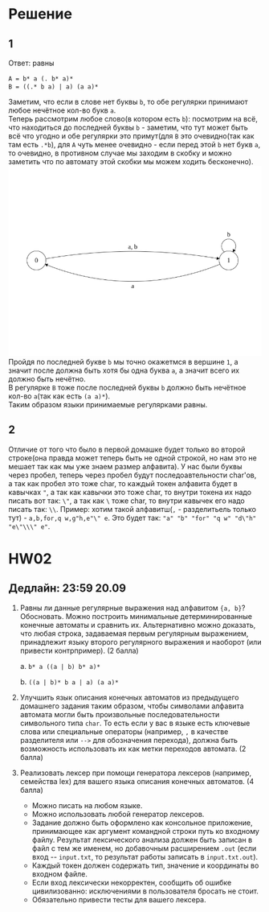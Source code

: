# Решение

## 1

Ответ: равны  

```
A = b* a (. b* a)*  
B = ((.* b a) | a) (a a)*
```

Заметим, что если в слове нет буквы `b`, то обе регулярки принимают любое нечётное кол-во букв `a`.  
Теперь рассмотрим любое слово(в котором есть `b`): посмотрим на всё, что находиться до последней буквы `b` - заметим, что тут может быть всё что угодно и обе регулярки это примут(для `B` это очевиднo(так как там есть `.*b`), для `A` чуть менее очевидно - если перед этой `b` нет букв `a`, то очевидно, в противном случае мы заходим в скобку и можно заметить что по автомату этой скобки мы можем ходить бесконечно).  
![Alt text](images/1.png)
Пройдя по последней букве `b` мы точно окажетмся в вершине `1`, а значит после должна быть хотя бы одна буква `a`, а значит всего их должно быть нечётно.  
В регулярке `B` тоже после последней буквы `b` должно быть нечётное кол-во `a`(так как есть `(a a)*`).  
Таким образом языки принимаемые регулярками равны.

## 2

Отличие от того что было в первой домашке будет только во второй строке(она правда может теперь быть не одной строкой, но нам это не мешает так как мы уже знаем размер алфавита). У нас были буквы через пробел, теперь через пробел будут последоавтельности char'ов, а так как пробел это тоже char, то каждый токен алфавита будет в кавычках `"`, а так как кавычки это тоже char, то внутри токена их надо писать вот так: `\"`, а так как `\` тоже char, то внутри кавычек его надо писать так: `\\`. Пример: хотим такой алфавитш(`,` - разделитьель только тут) - `a,b,for,q w,g"h,e"\" e`. Это будет так: `"a" "b" "for" "q w" "d\"h" "e\"\\\" e"`.

# HW02

## Дедлайн: 23:59 20.09

1. Равны ли данные регулярные выражения над алфавитом `{a, b}`? Обосновать. Можно построить минимальные детерминированные конечные автоматы и сравнить их. Альтернативно можно доказать, что любая строка, задаваемая первым регулярным выражением, принадлежит языку второго регулярного выражения и наоборот (или привести контрпример). (2 балла) 

   a. `b* a ((a | b) b* a)*`

   b. `((a | b)* b a | a) (a a)*`

2. Улучшить язык описания конечных автоматов из предыдущего домашнего задания таким образом, чтобы символами алфавита автомата могли быть произвольные последовательности символьного типа `char`. То есть если у вас в языке есть ключевые слова или специальные операторы (например, `,` в качестве разделителя или `-->` для обозначения перехода), должна быть возможность использовать их как метки переходов автомата. (2 балла) 

3. Реализовать лексер при помощи генератора лексеров (например, семейства lex) для вашего языка описания конечных автоматов. (4 балла)

   * Можно писать на любом языке.
   * Можно использовать любой генератор лексеров.
   * Задание должно быть оформлено как консольное приложение, принимающее как аргумент командной строки путь ко входному файлу. Результат лексического анализа должен быть записан в файл с тем же именем, но добавочным расширением `.out` (если вход -- `input.txt`, то результат работы записать в `input.txt.out`).
   * Каждый токен должен содержать тип, значение и координаты во входном файле.
   * Если вход лексически некорректен, сообщить об ошибке цивилизованно: исключениями в пользователя бросать не стоит.
   * Обязательно привести тесты для вашего лексера.
